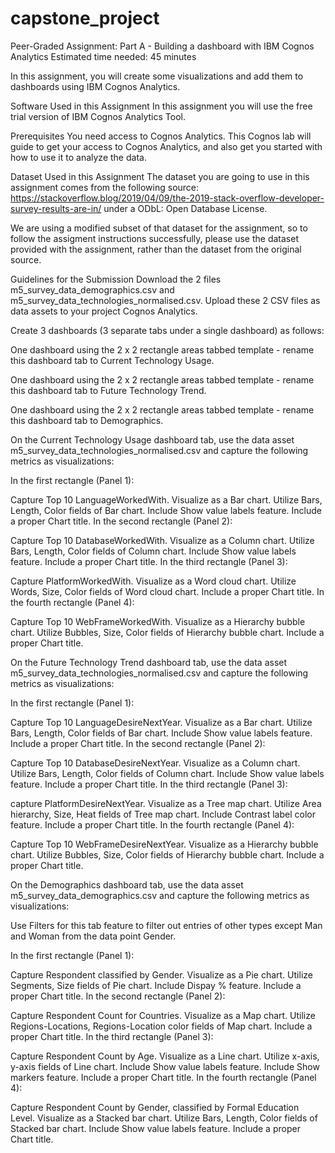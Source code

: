 # capstone_project

Peer-Graded Assignment: Part A - Building a dashboard with IBM Cognos Analytics
Estimated time needed: 45 minutes

In this assignment, you will create some visualizations and add them to dashboards using IBM Cognos Analytics.

Software Used in this Assignment
In this assignment you will use the free trial version of IBM Cognos Analytics Tool.

Prerequisites
You need access to Cognos Analytics. This Cognos lab will guide to get your access to Cognos Analytics, and also get you started with how to use it to analyze the data.

Dataset Used in this Assignment
The dataset you are going to use in this assignment comes from the following source: https://stackoverflow.blog/2019/04/09/the-2019-stack-overflow-developer-survey-results-are-in/ under a ODbL: Open Database License.

We are using a modified subset of that dataset for the assignment, so to follow the assigment instructions successfully, please use the dataset provided with the assignment, rather than the dataset from the original source.

Guidelines for the Submission
Download the 2 files m5_survey_data_demographics.csv and m5_survey_data_technologies_normalised.csv. Upload these 2 CSV files as data assets to your project Cognos Analytics.

Create 3 dashboards (3 separate tabs under a single dashboard) as follows:

One dashboard using the 2 x 2 rectangle areas tabbed template - rename this dashboard tab to Current Technology Usage.

One dashboard using the 2 x 2 rectangle areas tabbed template - rename this dashboard tab to Future Technology Trend.

One dashboard using the 2 x 2 rectangle areas tabbed template - rename this dashboard tab to Demographics.



On the Current Technology Usage dashboard tab, use the data asset m5_survey_data_technologies_normalised.csv and capture the following metrics as visualizations:

In the first rectangle (Panel 1):

Capture Top 10 LanguageWorkedWith.
Visualize as a Bar chart.
Utilize Bars, Length, Color fields of Bar chart.
Include Show value labels feature.
Include a proper Chart title.
In the second rectangle (Panel 2):

Capture Top 10 DatabaseWorkedWith.
Visualize as a Column chart.
Utilize Bars, Length, Color fields of Column chart.
Include Show value labels feature.
Include a proper Chart title.
In the third rectangle (Panel 3):

Capture PlatformWorkedWith.
Visualize as a Word cloud chart.
Utilize Words, Size, Color fields of Word cloud chart.
Include a proper Chart title.
In the fourth rectangle (Panel 4):

Capture Top 10 WebFrameWorkedWith.
Visualize as a Hierarchy bubble chart.
Utilize Bubbles, Size, Color fields of Hierarchy bubble chart.
Include a proper Chart title.

On the Future Technology Trend dashboard tab, use the data asset m5_survey_data_technologies_normalised.csv and capture the following metrics as visualizations:

In the first rectangle (Panel 1):

Capture Top 10 LanguageDesireNextYear.
Visualize as a Bar chart.
Utilize Bars, Length, Color fields of Bar chart.
Include Show value labels feature.
Include a proper Chart title.
In the second rectangle (Panel 2):

Capture Top 10 DatabaseDesireNextYear.
Visualize as a Column chart.
Utilize Bars, Length, Color fields of Column chart.
Include Show value labels feature.
Include a proper Chart title.
In the third rectangle (Panel 3):

capture PlatformDesireNextYear.
Visualize as a Tree map chart.
Utilize Area hierarchy, Size, Heat fields of Tree map chart.
Include Contrast label color feature.
Include a proper Chart title.
In the fourth rectangle (Panel 4):

Capture Top 10 WebFrameDesireNextYear.
Visualize as a Hierarchy bubble chart.
Utilize Bubbles, Size, Color fields of Hierarchy bubble chart.
Include a proper Chart title.

On the Demographics dashboard tab, use the data asset m5_survey_data_demographics.csv and capture the following metrics as visualizations:

Use Filters for this tab feature to filter out entries of other types except Man and Woman from the data point Gender.

In the first rectangle (Panel 1):

Capture Respondent classified by Gender.
Visualize as a Pie chart.
Utilize Segments, Size fields of Pie chart.
Include Dispay % feature.
Include a proper Chart title.
In the second rectangle (Panel 2):

Capture Respondent Count for Countries.
Visualize as a Map chart.
Utilize Regions-Locations, Regions-Location color fields of Map chart.
Include a proper Chart title.
In the third rectangle (Panel 3):

Capture Respondent Count by Age.
Visualize as a Line chart.
Utilize x-axis, y-axis fields of Line chart.
Include Show value labels feature.
Include Show markers feature.
Include a proper Chart title.
In the fourth rectangle (Panel 4):

Capture Respondent Count by Gender, classified by Formal Education Level.
Visualize as a Stacked bar chart.
Utilize Bars, Length, Color fields of Stacked bar chart.
Include Show value labels feature.
Include a proper Chart title.
